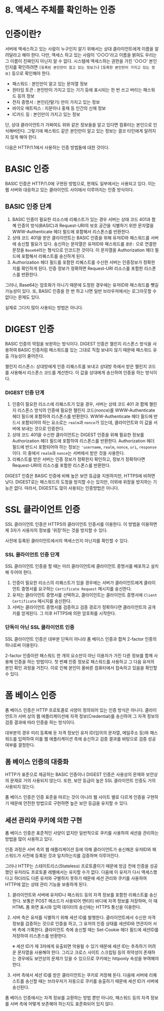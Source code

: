 # 8. 액세스 주체를 확인하는 인증

# 인증이란?

서버에 액세스하고 있는 사람이 누구인지 알기 위해서는 상대 클라이언트에게 이름을 알려달라고 해야 한다. 다만, 액세스 하고 있는 사람이 '○○○'라고 이름을 밝혀도 우리는 그 이름이 진짜인지 아닌지 알 수 없다. 시스템에 액세스하는 권한을 가진 '○○○' 본인인지를 확인하려면 `[등록된 본인만이 알고 있는 정보]`나 `[등록한 본인만이 가지고 있는 정보]` 등으로 확인해야 한다.

- 패스워드 : 본인만이 알고 있는 문자열 정보
- 원타임 토큰 : 본인만이 가지고 있는 기기 등에 표시되는 한 번 쓰고 버리는 패스워드 등의 정보
- 전자 증명서 : 본인(단말기) 만이 가지고 있는 정보
- 바이오 매트릭스 : 지문이나 홍채 등 인간의 신체 정보
- IC카드 등 : 본인만이 가지고 있는 정보

단, 상대 클라이언트가 가짜여도 위와 같은 정보들을 알고 있다면 컴퓨터는 본인으로 인식해버린다. 그렇기에 패스워드 같은 본인만이 알고 있는 정보는 결코 타인에게 알려지지 않게 해야 한다.



다음은 HTTP/1.1에서 사용하는 인증 방법들에 대한 것이다.

# BASIC 인증

BASIC 인증은 HTTP/1.0에 구현된 방법으로, 현재도 일부에서는 사용되고 있다. 이는 웹 서버와 대응하고 있는 클라이언트 사이에서 이루어지는 인증 방식이다.



## BASIC 인증 단계

1. BASIC 인증이 필요한 리소스에 리퀘스트가 있는 경우 서버는 상태 코드 401과 함꼐 인증의 방식(BASIC)과 Request-URI의 보호 공간을 식별하기 위한 문자열을 WWW-Authenticate 헤더 필드에 포함해서 리스폰스를 반환한다.
2. 상태 코드 401을 받은 클라이언트는 BASIC 인증을 위해 유저ID와 패스워드를 서버에 송신할 필요가 있다. 송신하는 문자열은 유저ID와 패스워드를 `콜론:` 으로 연결한 문장을 `Base64`라는 형식으로 인코드한 것이다. 이 문자열을 Authorization 헤더 필드에 포함해서 리퀘스트를 송신하게 된다.
3. Authorization 헤더 필드를 포함한 리퀘스트를 수신한 서버는 인증정보가 정확한지를 확인하게 된다. 인증 정보가 정확하면 Request-URI 리소스를 포함한 리스폰스를 반환한다.

그러나, Base64는 암호화가 아니기 때문에 도청된 경우에는 유저ID와 패스워드를 뺏길 가능성이 있다. 또, BASIC 인증을 한 번 하고 나면 일반 브라우저에서는 로그아웃할 수 없다는 문제도 있다. 

실제로 그다지 많이 사용되는 방법은 아니다.



# DIGEST 인증

BASIC 인증의 약점을 보완하는 방식이다. DIGEST 인증은 챌린지 리스폰스 방식을 사용하여 BASIC 인증처럼 패스워드를 있는 그대로 직접 보내지 않기 때문에 패스워드 유출 가능성이 줄어든다.

챌린지 리스폰스: 상대방에게 인증 리퀘스트를 보내고 상대방 측에서 받은 챌린지 코드를 사용해서 리스폰스 코드를 계산한다. 이 값을 상대에게 송신하여 인증을 하는 방식이다.



### DIGEST 인증 단계

1. 인증이 필요한 리소스에 리퀘스트가 있을 경우, 서버는 상태 코드 401 과 함께 챌린지 리스폰스 방식의 인증에 필요한 챌린지 코드(nonce)를 WWW-Authenticate 헤더 필드에 포함하여 리스폰스를 반환한다.    WWW-Authenticate 헤더 필드에 반드시 포함되어야 하는 요소로는 `realm`과 `nonce`가 있는데, 클라이언트와 이 값을 서버에 보내는 것으로 인증한다.
2. 상태 코드 401을 수신한 클라이언트는 DIGEST 인증을 위해 필요한 정보를 Authorization 헤더 필드에 포함하여 리스폰스를 반환한다. Authorization 헤더 필드에 반드시 포함되어야 하는 정보는 `'username`, `realm`, `nonce`, `uri`, `response` 이다. 이 중에서 `realm`과 `nonce`는 서버에서 받은 것을 사용한다.
3. 리퀘스트를 받은 서버는 인증 정보가 정확한지 확인하고, 정보가 정확하다면 Request-URI의 리소스를 포함한 리스폰스를 반환한다.

DIGEST 인증은 BASIC 인증에 비해 높은 보안 등급을 지원하지만, HTTPS에 비하면 낮다. DIGEST로는 패스워드의 도청을 방지할 수는 있지만, 이외에 위장을 방지하는 기능은 없다. 따라서, DIGEST도 많이 사용되는 인증방법은 아니다.



# SSL 클라이언트 인증

SSL 클라이언트 인증은 HTTPS의 클라이언트 인증서를 이용한다. 이 방법을 이용하면 제 3자가 사용자의 정보를 '위장'하는 것을 방지할 수 있다.

사전에 등록된 클라이언트에서의 액세스인지 아닌지를 확인할 수 있다.



### SSL 클라이언트 인증 단계

SSL 클라이언트 인증을 할 때는 미리 클라이언트에 클라이언트 증명서를 배포하고 설치해 두어야 한다.

1. 인증이 필요한 리소스의 리퀘스트가 있을 경우에는 서버가 클라이언트에게 클라이언트 증명서를 요구하는 `Certificate Request` 메시지를 송신한다.
2. 유저는 클라이언트 증명서를 선택하고, 클라이언트는 클라이언트 증명서에 `Client Certificate` 메시지를 송신한다.
3. 서버는 클라이언트 증명서를 검증하고 검증 경로가 정확하다면 클라이언트의 공개키를 얻게된다. 그 이후 HTTPS에 의한 암호화를 시작한다.



### 단독이 아닌 SSL 클라이언트 인증

SSL 클라이언트 인증은 대부분 단독이 아니라 폼 베이스 인증과 합쳐 2-factor 인증의 하나로써 이용된다.

2-factor 인증이란 패스워드 한 개의 요소만이 아닌 이용자가 가진 다른 정보를 함께 사용해 인증을 하는 방법이다. 첫 번째 인증 정보로 패스워드를 사용하고 그 다음 유저의 본인 확인 과정을 거친다. 이로 인해 본인이 올바른 컴퓨터에서 접속하고 있음을 확인할 수 있다. 



# 폼 베이스 인증

폼 베이스 인증은 HTTP 프로토콜로 사양이 정의되어 있는 인증 방식은 아니다. 클라이언트가 서버 상의 웹 애플리케이션에 자격 정보(Credential)를 송신하여 그 자격 정보의 검증 결과에 따라 인증을 하는 방식이다.  

대부분의 경우 미리 등록해 둔 자격 정보인 유저 ID(임의의 문자열, 메일주소 등)와 패스워드를 입력하여 이를 웹 애플리케이션 측에 송신하고 검증 결과를 바탕으로 검증 성공 여부를 결정한다.  



## 폼 베이스 인증의 대중화

HTTP가 표준으로 제공하는 BASIC 인증이나 DIGEST 인증은 사용상의 문제와 보안상의 문제로 거의 사용되지 않는다. 또한, 보안 등급이 높은 SSL 클라이언트 인증도 거의 사용되지 않는다.

폼 베이스 인증은 인증 표준을 따르는 것이 아니라 웹 사이트 별로 다르게 인증을 구현하기 때문에 안전한 방법으로 구현하면 높은 보안 등급을 유지할 수 있다.



## 세션 관리와 쿠키에 의한 구현

폼 베이스 인증은 표준적인 사양이 없지만 일반적으로 쿠키를 사용하여 세션을 관리하는 방법을 많이 사용하고 있다.

인증 과정은 서버 측의 웹 애플리케이션 등에 의해 클라이언트가 송신해온 유저ID와 패스워드가 사전에 등록된 것과 일치하는지를 검증하며 이루어진다. 

그러나 HTTP는 스테이트리스(Stateless) 프로토콜이기 때문에 방금 전에 인증을 성공했던 유저라도 프로토콜 레벨에서는 유지할 수가 없다. 다음에 이 유저가 다시 액세스했다고 하더라도 다른 유저와 구별하지 못하기 때문에 세션 관리와 쿠키를 사용하여 HTTP에 없는 상태 관리 기능을 보충하게 된다. 

1. 클라이언트와 서버에 유저ID나 패스워드 등의 자격 정보를 포함한 리퀘스트를 송신한다. 보통은 POST 메소드가 사용되어 엔티티 바디에 자격 정보를 저장하며, 이 때 HTML 폼 화면 표시와 입력 데이터의 송신에는 HTTPS 통신을 이용한다. 
2. 서버 측은 유저를 식별하기 위해 세션 ID를 발행한다. 클라이언트에서 수신한 자격 정보를 검증하는 것으로 인증을 하고, 그 유저의 인증 상태를 세션ID와 연관지어 서버 측에 기록한다. 클라이언트 측에 송신할 때는 Set-Cookie 헤더 필드에 세션ID를 저장하여 리스폰스를 반환한다.


    ※ 세션 ID가 제 3자에게 유출되면 악용될 수 있기 때문에 세션 ID는 추측하기 어려운 문자열을 사용해야 한다. 그리고 크로스 사이트 스크립팅 등의 취약성이 존재하는 경우에도 보안상의 문제가 있을 수 있으므로 쿠키에는 httponly 속성을 부여해야 한다.


3. 서버 측에서 세션 ID를 받은 클라이언트는 쿠키로 저장해 둔다. 다음에 서버에 리퀘스트를 송신할 때는 브라우저가 자동으로 쿠키를 송출하기 때문에 세션 ID가 서버에 송신된다.

폼 베이스 인증에서는 자격 정보를 교환하는 방법 뿐만 아니라, 패스워드 등의 자격 정보를 서버 측에 어떻게 보존해야 하는지도 표준화되어 있지 않다.